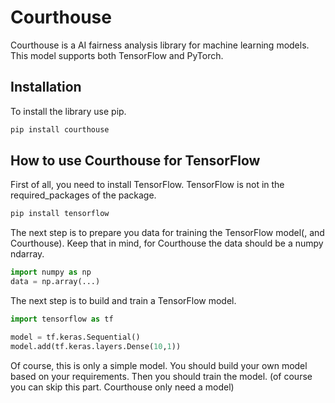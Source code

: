 # Courthouse
Courthouse is a AI fairness analysis library for machine learning models. This model supports both TensorFlow and PyTorch.

## Installation
To install the library use pip.
```bash
pip install courthouse
```

## How to use Courthouse for TensorFlow
First of all, you need to install TensorFlow. TensorFlow is not in the required_packages of the package.
```bash
pip install tensorflow
```
The next step is to prepare you data for training the TensorFlow model(, and Courthouse). Keep that in mind, for Courthouse the data should be a numpy ndarray.
```python
import numpy as np
data = np.array(...)
```

The next step is to build and train a TensorFlow model.
```python
import tensorflow as tf

model = tf.keras.Sequential()
model.add(tf.keras.layers.Dense(10,1))
```
Of course, this is only a simple model. You should build your own model based on your requirements. Then you should train the model. (of course you can skip this part. Courthouse only need a model)
